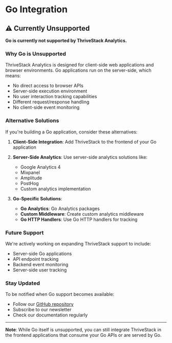 # Go Integration

## ⚠️ Currently Unsupported

**Go is currently not supported by ThriveStack Analytics.**

### Why Go is Unsupported

ThriveStack Analytics is designed for client-side web applications and browser environments. Go applications run on the server-side, which means:

- No direct access to browser APIs
- Server-side execution environment
- No user interaction tracking capabilities
- Different request/response handling
- No client-side event monitoring

### Alternative Solutions

If you're building a Go application, consider these alternatives:

1. **Client-Side Integration**: Add ThriveStack to the frontend of your Go application
2. **Server-Side Analytics**: Use server-side analytics solutions like:
   - Google Analytics 4
   - Mixpanel
   - Amplitude
   - PostHog
   - Custom analytics implementation

3. **Go-Specific Solutions**:
   - **Go Analytics**: Go Analytics packages
   - **Custom Middleware**: Create custom analytics middleware
   - **Go HTTP Handlers**: Use Go HTTP handlers for tracking

### Future Support

We're actively working on expanding ThriveStack support to include:
- Server-side Go applications
- API endpoint tracking
- Backend event monitoring
- Server-side user tracking

### Stay Updated

To be notified when Go support becomes available:
- Follow our [GitHub repository](https://github.com/Thrivestack-public)
- Subscribe to our newsletter
- Check our documentation regularly

---

**Note**: While Go itself is unsupported, you can still integrate ThriveStack in the frontend applications that consume your Go APIs or are served by Go. 